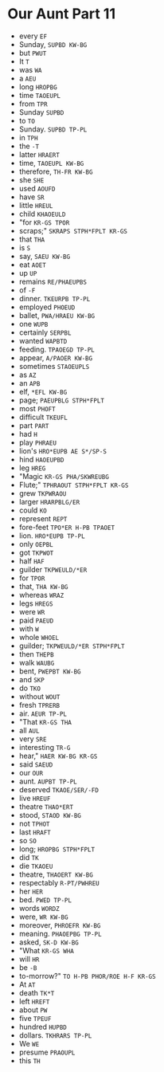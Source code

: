 # Our Aunt Part 11

* every `EF`
* Sunday, `SUPBD KW-BG`
* but `PWUT`
* It `T`
* was `WA`
* a `AEU`
* long `HROPBG`
* time `TAOEUPL`
* from `TPR`
* Sunday `SUPBD`
* to `TO`
* Sunday. `SUPBD TP-PL`
* in `TPH`
* the `-T`
* latter `HRAERT`
* time, `TAOEUPL KW-BG`
* therefore, `TH-FR KW-BG`
* she `SHE`
* used `AOUFD`
* have `SR`
* little `HREUL`
* child `KHAOEULD`
* "for `KR-GS TPOR`
* scraps;" `SKRAPS STPH*FPLT KR-GS`
* that `THA`
* is `S`
* say, `SAEU KW-BG`
* eat `AOET`
* up `UP`
* remains `RE/PHAEUPBS`
* of `-F`
* dinner. `TKEURPB TP-PL`
* employed `PHOEUD`
* ballet, `PWA/HRAEU KW-BG`
* one `WUPB`
* certainly `SERPBL`
* wanted `WAPBTD`
* feeding. `TPAOEGD TP-PL`
* appear, `A/PAOER KW-BG`
* sometimes `STAOEUPLS`
* as `AZ`
* an `APB`
* elf, `*EFL KW-BG`
* page; `PAEUPBLG STPH*FPLT`
* most `PHOFT`
* difficult `TKEUFL`
* part `PART`
* had `H`
* play `PHRAEU`
* lion's `HRO*EUPB AE S*/SP-S`
* hind `HAOEUPBD`
* leg `HREG`
* "Magic `KR-GS PHA/SKWREUBG`
* Flute;" `TPHRAOUT STPH*FPLT KR-GS`
* grew `TKPWRAOU`
* larger `HRARPBLG/ER`
* could `KO`
* represent `REPT`
* fore-feet `TPO*ER H-PB TPAOET`
* lion. `HRO*EUPB TP-PL`
* only `OEPBL`
* got `TKPWOT`
* half `HAF`
* guilder `TKPWEULD/*ER`
* for `TPOR`
* that, `THA KW-BG`
* whereas `WRAZ`
* legs `HREGS`
* were `WR`
* paid `PAEUD`
* with `W`
* whole `WHOEL`
* guilder; `TKPWEULD/*ER STPH*FPLT`
* then `THEPB`
* walk `WAUBG`
* bent, `PWEPBT KW-BG`
* and `SKP`
* do `TKO`
* without `WOUT`
* fresh `TPRERB`
* air. `AEUR TP-PL`
* "That `KR-GS THA`
* all `AUL`
* very `SRE`
* interesting `TR-G`
* hear," `HAER KW-BG KR-GS`
* said `SAEUD`
* our `OUR`
* aunt. `AUPBT TP-PL`
* deserved `TKAOE/SER/-FD`
* live `HREUF`
* theatre `THAO*ERT`
* stood, `STAOD KW-BG`
* not `TPHOT`
* last `HRAFT`
* so `SO`
* long; `HROPBG STPH*FPLT`
* did `TK`
* die `TKAOEU`
* theatre, `THAOERT KW-BG`
* respectably `R-PT/PWHREU`
* her `HER`
* bed. `PWED TP-PL`
* words `WORDZ`
* were, `WR KW-BG`
* moreover, `PHROEFR KW-BG`
* meaning. `PHAOEPBG TP-PL`
* asked, `SK-D KW-BG`
* "What `KR-GS WHA`
* will `HR`
* be `-B`
* to-morrow?" `TO H-PB PHOR/ROE H-F KR-GS`
* At `AT`
* death `TK*T`
* left `HREFT`
* about `PW`
* five `TPEUF`
* hundred `HUPBD`
* dollars. `TKHRARS TP-PL`
* We `WE`
* presume `PRAOUPL`
* this `TH`
